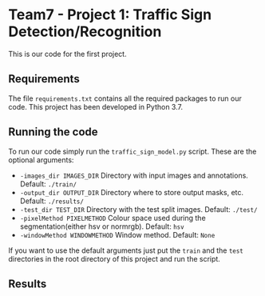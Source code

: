 # Team7 - Project 1: Traffic Sign Detection/Recognition

This is our code for the first project. 

## Requirements
 
The file ```requirements.txt``` contains all the required packages to run our code. This project has been developed in Python
3.7.

## Running the code

To run our code simply run the ``` traffic_sign_model.py ``` script. These are the optional arguments:


*  ```-images_dir IMAGES_DIR```        Directory with input images and annotations. Default: ```./train/```
*  ```-output_dir OUTPUT_DIR``` Directory where to store output masks, etc. Default: ```./results/```
*  ```-test_dir TEST_DIR``` Directory with the test split images. Default: ```./test/```
*  ```-pixelMethod PIXELMETHOD``` Colour space used during the segmentation(either hsv or normrgb). Default: ```hsv```
*  ```-windowMethod WINDOWMETHOD``` Window method. Default: ```None```

If you want to use the default arguments just put the ```train``` and the ```test``` directories in the root directory
of this project and run the script.

## Results



